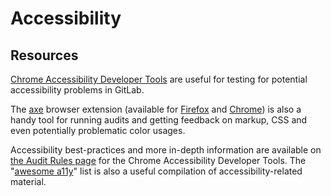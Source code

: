 # Accessibility

## Resources

[Chrome Accessibility Developer Tools][chrome-accessibility-developer-tools]
are useful for testing for potential accessibility problems in GitLab.

The [axe][axe-website] browser extension (available for [Firefox][axe-firefox-extension] and [Chrome][axe-chrome-extension]) is
also a handy tool for running audits and getting feedback on markup, CSS and even potentially problematic color usages.

Accessibility best-practices and more in-depth information are available on
[the Audit Rules page][audit-rules] for the Chrome Accessibility Developer Tools. The "[awesome a11y][awesome-a11y]" list is also a
useful compilation of accessibility-related material.

[chrome-accessibility-developer-tools]: https://github.com/GoogleChrome/accessibility-developer-tools
[audit-rules]: https://github.com/GoogleChrome/accessibility-developer-tools/wiki/Audit-Rules
[axe-website]: https://www.deque.com/axe/
[axe-firefox-extension]: https://addons.mozilla.org/en-US/firefox/addon/axe-devtools/
[axe-chrome-extension]: https://chrome.google.com/webstore/detail/axe/lhdoppojpmngadmnindnejefpokejbdd
[awesome-a11y]: https://github.com/brunopulis/awesome-a11y

